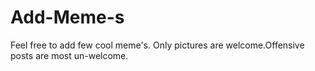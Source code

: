 # Add-Meme-s
Feel free to add few cool meme's.
Only pictures are welcome.Offensive posts are most un-welcome.
